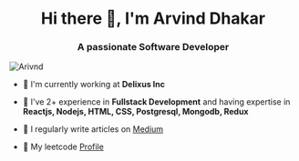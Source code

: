 <h1 align="center">Hi there 👋, I'm Arvind Dhakar </h1>
<h3 align="center">A passionate Software Developer </h3>

<p align="left"> <img src="https://komarev.com/ghpvc/?username=Arvind625&label=Profile%20views&color=0e75b6&style=flat" alt="Arivnd" /> </p>

- :office: I'm currently working at **Delixus Inc**
- 🔭 I've 2+ experience in **Fullstack Development** and having expertise in **Reactjs, Nodejs, HTML, CSS, Postgresql, Mongodb, Redux**
- 📝 I regularly write articles on [Medium](https://medium.com/@arvind625)

- :notebook_with_decorative_cover: My leetcode [Profile](https://leetcode.com/arvind420/)

